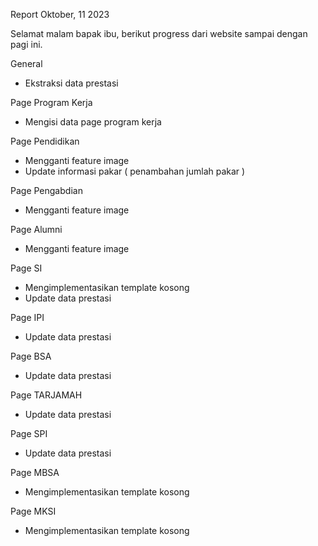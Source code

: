 Report Oktober, 11 2023 

Selamat malam bapak ibu, berikut progress dari website sampai dengan pagi ini.

General
- Ekstraksi data prestasi

Page Program Kerja
- Mengisi data page program kerja

Page Pendidikan
- Mengganti feature image
- Update informasi pakar ( penambahan jumlah pakar )

Page Pengabdian
- Mengganti feature image

Page Alumni
- Mengganti feature image

Page SI
- Mengimplementasikan template kosong
- Update data prestasi 

Page IPI
- Update data prestasi 

Page BSA
- Update data prestasi 

Page TARJAMAH
- Update data prestasi 

Page SPI
- Update data prestasi 

Page MBSA
- Mengimplementasikan template kosong

Page MKSI
- Mengimplementasikan template kosong


